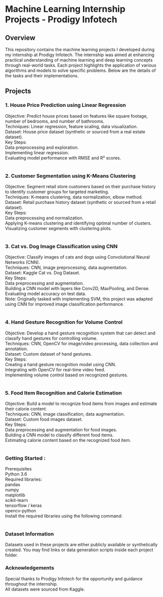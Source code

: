 # Machine Learning Internship Projects - Prodigy Infotech<br>
## Overview<br>
This repository contains the machine learning projects I developed during my internship at Prodigy Infotech. The internship was aimed at enhancing practical understanding of machine learning and deep learning concepts through real-world tasks. Each project highlights the application of various algorithms and models to solve specific problems. Below are the details of the tasks and their implementations.
<br>
## Projects<br>
### 1. House Price Prediction using Linear Regression<br>
Objective: Predict house prices based on features like square footage, number of bedrooms, and number of bathrooms.<br>
Techniques: Linear regression, feature scaling, data visualization.<br>
Dataset: House price dataset (synthetic or sourced from a real estate dataset).<br>
Key Steps:<br>
Data preprocessing and exploration.<br>
Implementing linear regression.<br>
Evaluating model performance with RMSE and R² scores.<br>
<br>
### 2. Customer Segmentation using K-Means Clustering<br>
Objective: Segment retail store customers based on their purchase history to identify customer groups for targeted marketing.<br>
Techniques: K-means clustering, data normalization, elbow method.<br>
Dataset: Retail purchase history dataset (synthetic or sourced from a retail dataset).<br>
Key Steps:<br>
Data preprocessing and normalization.<br>
Applying K-means clustering and identifying optimal number of clusters.<br>
Visualizing customer segments with clustering plots.<br>
<br>
### 3. Cat vs. Dog Image Classification using CNN<br>
Objective: Classify images of cats and dogs using Convolutional Neural Networks (CNN).<br>
Techniques: CNN, image preprocessing, data augmentation.<br>
Dataset: Kaggle Cat vs. Dog Dataset.<br>
Key Steps:<br>
Data preprocessing and augmentation.<br>
Building a CNN model with layers like Conv2D, MaxPooling, and Dense.<br>
Evaluating model accuracy on test data.<br>
Note: Originally tasked with implementing SVM, this project was adapted using CNN for improved image classification performance.<br>
<br>
### 4. Hand Gesture Recognition for Volume Control<br>
Objective: Develop a hand gesture recognition system that can detect and classify hand gestures for controlling volume.<br>
Techniques: CNN, OpenCV for image/video processing, data collection and annotation.<br>
Dataset: Custom dataset of hand gestures.<br>
Key Steps:<br>
Creating a hand gesture recognition model using CNN.<br>
Integrating with OpenCV for real-time video feed.<br>
Implementing volume control based on recognized gestures.<br>
<br>
### 5. Food Item Recognition and Calorie Estimation<br>
Objective: Build a model to recognize food items from images and estimate their calorie content.<br>
Techniques: CNN, image classification, data augmentation.<br>
Dataset: Custom food images dataset.<br>
Key Steps:<br>
Data preprocessing and augmentation for food images.<br>
Building a CNN model to classify different food items.<br>
Estimating calorie content based on the recognized food item.<br>
<br>
### Getting Started :<br>
Prerequisites<br>
Python 3.6<br>
Required libraries:<br>
pandas<br>
numpy<br>
matplotlib<br>
scikit-learn<br>
tensorflow / keras<br>
opencv-python<br>
Install the required libraries using the following command:<br>
<br>
### Dataset Information<br>
Datasets used in these projects are either publicly available or synthetically created. You may find links or data generation scripts inside each project folder.<br>

### Acknowledgements<br>
Special thanks to Prodigy Infotech for the opportunity and guidance throughout the internship.<br>
All datasets were sourced from Kaggle. <br>
